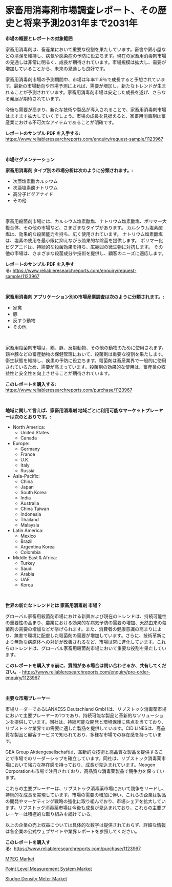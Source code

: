 <p><h1>家畜用消毒剤市場調査レポート、その歴史と将来予測2031年まで2031年</h1></p><p><strong>市場の概要とレポートの対象範囲</strong></p>
<p><p>家畜用消毒剤は、畜産業において重要な役割を果たしています。畜舎や鶏小屋などの清潔を維持し、病気や感染症の予防に役立ちます。現在の家畜用消毒剤市場の見通しは非常に明るく、成長が期待されています。市場規模は拡大し、需要が増加していることから、未来の見通しも良好です。</p><p>家畜用消毒剤市場の予測期間中、市場は年率11.9％で成長すると予想されています。最新の市場動向や市場予測によれば、需要が増加し、新たなトレンドが生まれることが予測されています。家畜用消毒剤市場は安定した成長を遂げ、さらなる発展が期待されています。</p><p>今後も需要が高まり、新たな技術や製品が導入されることで、家畜用消毒剤市場はますます拡大していくでしょう。市場の成長を見据えると、家畜用消毒剤は畜産業における不可欠なアイテムであることが明確です。</p></p>
<p><strong>レポートのサンプル PDF を入手する:</strong> <a href="https://www.reliableresearchreports.com/enquiry/request-sample/1123967">https://www.reliableresearchreports.com/enquiry/request-sample/1123967</a></p>
<p>&nbsp;</p>
<p><strong>市場セグメンテーション</strong></p>
<p><strong>家畜用消毒剤 タイプ別の市場分析は次のように分類されます。:</strong></p>
<p><ul><li>次亜塩素酸カルシウム</li><li>次亜塩素酸ナトリウム</li><li>高分子ビグアナイド</li><li>その他</li></ul></p>
<p>&nbsp;</p>
<p><p>家畜用殺菌剤市場には、カルシウム塩素酸塩、ナトリウム塩素酸塩、ポリマー大複合体、その他の市場など、さまざまなタイプがあります。 カルシウム塩素酸塩は、効果的な殺菌能力を持ち、広く使用されています。 ナトリウム塩素酸塩は、塩素の使用を最小限に抑えながら効果的な除菌を提供します。 ポリマー化ビグアニドは、持続的な殺菌効果を持ち、広範囲の微生物に対抗します。 その他の市場は、さまざまな殺菌成分や技術を提供し、顧客のニーズに適応します。</p></p>
<p><strong>レポートのサンプル PDF を入手する:</strong>&nbsp;<a href="https://www.reliableresearchreports.com/enquiry/request-sample/1123967">https://www.reliableresearchreports.com/enquiry/request-sample/1123967</a></p>
<p>&nbsp;</p>
<p><strong> 家畜用消毒剤 アプリケーション別の市場産業調査は次のように分類されます。:</strong></p>
<p><ul><li>家禽</li><li>豚</li><li>反すう動物</li><li>その他</li></ul></p>
<p>&nbsp;</p>
<p><p>家畜用殺菌剤市場は、鶏、豚、反芻動物、その他の動物のために使用されます。 鶏や豚などの畜産動物の保健管理において、殺菌剤は重要な役割を果たします。衛生状態を維持し、疾患の予防に役立ちます。殺菌剤は畜産業界で一般的に使用されているため、需要が高まっています。殺菌剤の効果的な使用は、畜産業の収益性と安全性を向上させることが期待されています。</p></p>
<p><strong>このレポートを購入する:</strong>&nbsp; <a href="https://www.reliableresearchreports.com/purchase/1123967">https://www.reliableresearchreports.com/purchase/1123967</a></p>
<p>&nbsp;</p>
<p><strong>地域に関して言えば、家畜用消毒剤 地域ごとに利用可能なマーケットプレーヤーは次のとおりです。:</strong></p>
<p><ul>
    <li>
        North America:
        <ul>
            <li>United States</li>
            <li>Canada</li>
        </ul>
    </li>
    <li>
        Europe:
        <ul>
            <li>Germany</li>
            <li>France</li>
            <li>U.K.</li>
            <li>Italy</li>
            <li>Russia</li>
        </ul>
    </li>
    <li>
        Asia-Pacific:
        <ul>
            <li>China</li>
            <li>Japan</li>
            <li>South Korea</li>
            <li>India</li>
            <li>Australia</li>
            <li>China Taiwan</li>
            <li>Indonesia</li>
            <li>Thailand</li>
            <li>Malaysia</li>
        </ul>
    </li>
    <li>
        Latin America:
        <ul>
            <li>Mexico</li>
            <li>Brazil</li>
            <li>Argentina Korea</li>
            <li>Colombia</li>
        </ul>
    </li>
    <li>
        Middle East & Africa:
        <ul>
            <li>Turkey</li>
            <li>Saudi</li>
            <li>Arabia</li>
            <li>UAE</li>
            <li>Korea</li>
        </ul>
    </li>
    </ul></p>
<p>&nbsp;</p>
<p><strong>世界の新たなトレンドとは 家畜用消毒剤 市場？</strong></p>
<p><p>グローバル家畜用殺菌剤市場における新興および現在のトレンドは、持続可能性の重要性の高まり、農業における効果的な病気予防の需要の増加、天然由来の殺菌剤の需要の増加などが挙げられます。また、消費者の健康意識の高まりにより、無害で環境に配慮した殺菌剤の需要が増加しています。さらに、技術革新により無効な病原体への対処が改善されるなど、市場は常に進化しています。これらのトレンドは、グローバル家畜用殺菌剤市場において重要な役割を果たしています。</p></p>
<p><strong>このレポートを購入する前に、質問がある場合は問い合わせるか、共有してください。</strong>- <a href="https://www.reliableresearchreports.com/enquiry/pre-order-enquiry/1123967">https://www.reliableresearchreports.com/enquiry/pre-order-enquiry/1123967</a></p>
<p>&nbsp;</p>
<p><strong>主要な市場プレーヤー</strong></p>
<p><p>市場リーダーであるLANXESS Deutschland GmbHは、リブストック消毒薬市場において主要プレーヤーの1つであり、持続可能な製品と革新的なソリューションを提供しています。同社は、持続可能な開発と環境保護に焦点を当てており、リブストック業界での需要に適した製品を提供しています。CID LINESは、高品質な製品と顧客サービスで知られており、多様な市場での存在感を持っています。</p><p>GEA Group Aktiengesellschaftは、革新的な技術と高品質な製品を提供することで市場でのリーダーシップを確立しています。同社は、リブストック消毒薬市場において強力な存在感を持っており、成長が見込まれています。Neogen Corporationも市場で注目されており、高品質な消毒薬製品で競争力を保っています。</p><p>これらの主要プレーヤーは、リブストック消毒薬市場において競争をリードし、持続的な成長を実現しています。市場の需要の増加に伴い、これらの企業は製品の開発やマーケティング戦略の強化に取り組んでおり、市場シェアを拡大しています。リブストック消毒薬市場は今後も成長が見込まれており、これらの主要プレーヤーは積極的な取り組みを続けている。</p><p>以上の企業の売上収益については具体的な数字は提供されておらず、詳細な情報は各企業の公式ウェブサイトや業界レポートを参照してください。</p></p>
<p><strong>このレポートを購入する:</strong>&nbsp;&nbsp;<a href="https://www.reliableresearchreports.com/purchase/1123967">https://www.reliableresearchreports.com/purchase/1123967</a></p>
<p><p><a href="https://github.com/kathiaseamanalvaradovlprc2h/Market-Research-Report-List-1/blob/main/mpeg-market.md">MPEG Market</a></p><p><a href="https://view.publitas.com/reportprime-1/point-level-measurement-system-market-insights-market-players-and-forecast-till-2030/">Point Level Measurement System Market</a></p><p><a href="https://view.publitas.com/reportprime-1/sludge-density-meter-market-size-and-growth-market-segmentation-regional-and-country-breakdowns-and-market-trends-for-period-from-2023-2030/">Sludge Density Meter Market</a></p></p>